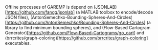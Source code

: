 Offline processes of GAREMP is depend on (JSONLAB)[https://github.com/fangq/jsonlab] (a MATLAB toolbox to encode/decode JSON files), (AntonSemechko-Bounding-Spheres-And-Circles)[https://github.com/AntonSemechko/Bounding-Spheres-And-Circles] (a library to find minimum bounding spheres), and (Flow-Based Cartogram Generator)[https://github.com/Flow-Based-Cartograms/go_cart] and (brrcrites/graph-coloring)[https://github.com/brrcrites/graph-coloring] executables.
